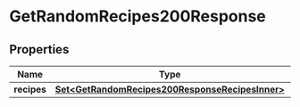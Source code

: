 

# GetRandomRecipes200Response

## Properties

Name | Type | Description | Notes
------------ | ------------- | ------------- | -------------
**recipes** | [**Set&lt;GetRandomRecipes200ResponseRecipesInner&gt;**](GetRandomRecipes200ResponseRecipesInner.md) |  | 




